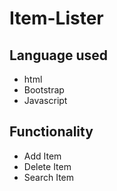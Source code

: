 # Item-Lister

## Language used
* html
* Bootstrap
* Javascript

## Functionality
* Add Item
* Delete Item
* Search Item
